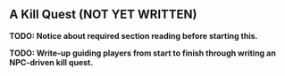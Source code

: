 A Kill Quest (NOT YET WRITTEN)
------------

**TODO: Notice about required section reading before starting this.**

**TODO: Write-up guiding players from start to finish through writing an NPC-driven kill quest.**
